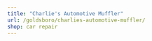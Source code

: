 ```yaml
---
title: "Charlie's Automotive Muffler"
url: /goldsboro/charlies-automotive-muffler/
shop: car repair
---
```

